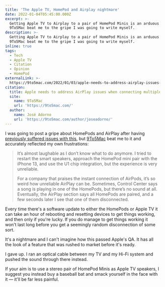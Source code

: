 ```yaml
---
title: 'The Apple TV, HomePod and Airplay nightmare'
date: 2022-01-04T05:45:00.000Z
excerpt: >-
  Getting Apple TV to Airplay to a pair of HomePod Minis is an arduous affair.
  9To5Mac beat me to the gripe I was going to write myself.
description: >-
  Getting Apple TV to Airplay to a pair of HomePod Minis is an arduous affair.
  9To5Mac beat me to the gripe I was going to write myself.
inline: true
tags:
  - Tech
  - Apple TV
  - Citation
  - Opinion
  - HomePod
externalLink: >-
  https://9to5mac.com/2022/01/03/apple-needs-to-address-airplay-issues-when-connecting-multiple-homepods/
citation:
  title: Apple needs to address AirPlay issues when connecting multiple HomePods
  site:
    name: 9To5Mac
    url: 'https://9to5mac.com/'
  author:
    name: José Adorno
    url: 'https://9to5mac.com/author/joseadorno/'
---
```

I was going to post a gripe about HomePods and AirPlay after having [previously suffered issues with this](/apple-tv-stereo-homepod-minis/), but [9To5Mac](https://9to5mac.com/2022/01/03/apple-needs-to-address-airplay-issues-when-connecting-multiple-homepods/) beat me to it and accurately reflected my own frustrations:

> It’s almost laughable as I don’t know what to do anymore. I tried to restart the smart speakers, approach the HomePod mini pair with the iPhone 13, and use the U1 chip integration, but the experience is very unreliable.
> 
> For a company that praises the instant connection of AirPods, it’s so weird how unreliable AirPlay can be. Sometimes, Control Center says a song is playing in one of the HomePods, but there’s no sound at all. Eventually, the AirPlay section says all HomePods are paired, and a few seconds later I see that one of them disconnected.

Every time there's a software update to either the HomePods or Apple TV it can take an hour of rebooting and resetting devices to get things working, and then only if you're lucky. If you do manage to get things working it won't last long before you get a seemingly random disconnection of some sort.

It's a nightmare and I can't imagine how this passed Apple's QA. It has all the look of a feature that was rushed to market before it's ready.

I gave up. I ran an optical cable between my TV and my Hi-Fi system and pushed the sound through there instead.

If your aim is to use a stereo pair of HomePod Minis as Apple TV speakers, I suggest you instead buy a baseball bat and smack yourself in the face with it — it'll be far less painful.



